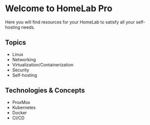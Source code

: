 # Welcome to HomeLab Pro

Here you will find resources for your HomeLab to satisfy all your self-hosting needs.

## Topics

* Linux
* Networking
* Virtualization/Containerization
* Security
* Self-hosting

## Technologies & Concepts

* ProxMox
* Kubernetes
* Docker
* CI/CD
